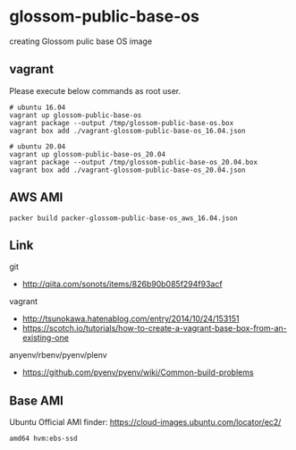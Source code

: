 # glossom-public-base-os

creating Glossom pulic base OS image

## vagrant

Please execute below commands as root user.

```
# ubuntu 16.04
vagrant up glossom-public-base-os
vagrant package --output /tmp/glossom-public-base-os.box
vagrant box add ./vagrant-glossom-public-base-os_16.04.json

# ubuntu 20.04
vagrant up glossom-public-base-os_20.04
vagrant package --output /tmp/glossom-public-base-os_20.04.box
vagrant box add ./vagrant-glossom-public-base-os_20.04.json

```

## AWS AMI

```
packer build packer-glossom-public-base-os_aws_16.04.json
```

## Link

git

- http://qiita.com/sonots/items/826b90b085f294f93acf

vagrant

- http://tsunokawa.hatenablog.com/entry/2014/10/24/153151
- https://scotch.io/tutorials/how-to-create-a-vagrant-base-box-from-an-existing-one

anyenv/rbenv/pyenv/plenv

- https://github.com/pyenv/pyenv/wiki/Common-build-problems

## Base AMI

Ubuntu Official AMI finder: https://cloud-images.ubuntu.com/locator/ec2/

```
amd64 hvm:ebs-ssd
```
